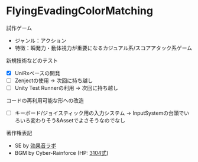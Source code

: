 # FlyingEvadingColorMatching

試作ゲーム
- ジャンル：アクション
- 特徴：瞬発力・動体視力が重要になるカジュアル系/スコアアタック系ゲーム

新規技術などのテスト
- [x] UniRxベースの開発
- [ ] Zenjectの使用 -> 次回に持ち越し
- [ ] Unity Test Runnerの利用 -> 次回に持ち越し

コードの再利用可能な形への改造
- [ ] キーボード/ジョイスティック用の入力システム -> InputSystemの台頭でいろいろ変わりそう&Assetでよさそうなのでなし

著作権表記
- SE by [効果音ラボ](https://soundeffect-lab.info)
- BGM by Cyber-Rainforce (HP: [3104式](https://cyber-rainforce.net/))
